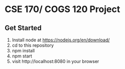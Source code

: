 # CSE 170/ COGS 120 Project

## Get Started
1. Install node at https://nodejs.org/en/download/
2. cd to this repository
3. npm install
4. npm start
5. visit http://localhost:8080 in your browser
